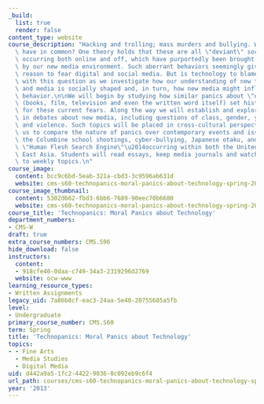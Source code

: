 ```yaml
---
_build:
  list: true
  render: false
content_type: website
course_description: "Hacking and trolling; mass murders and bullying. What do these\
  \ have in common? One theory holds that these are all \"deviant\" social behaviors,\
  \ occurring both online and off, which have purportedly been brought about or exacerbated\
  \ by our new media environment. Such aberrant behaviors seemingly give us ample\
  \ reason to fear digital and social media. But is technology to blame? We will grapple\
  \ with this question as we investigate how our understanding of new technologies\
  \ and media is socially shaped and, in turn, how new media might influence our social\
  \ behavior.\n\nWe will begin by studying how similar panics about \"old\" media\
  \ (books, film, television and even the written word itself) set historical precedents\
  \ for these current fears. Along the way we will establish and explore issues embedded\
  \ in debates about new media, including questions of class, gender, youth, sex,\
  \ and violence. Such topics will be placed in cross-cultural perspective, allowing\
  \ us to compare the nature of panics over contemporary events and issues\u2014e.g.\
  \ the Columbine school shootings, cyber-bullying, Japanese otaku, and the Chinese\
  \ \"Human Flesh Search Engine\"\u2014occurring within both the United States and\
  \ East Asia. Students will read essays, keep media journals and watch films pertaining\
  \ to weekly topics.\n"
course_image:
  content: bcc9c6bd-5eab-321a-cbd3-3c9596ab631d
  website: cms-s60-technopanics-moral-panics-about-technology-spring-2013
course_image_thumbnail:
  content: 5302d662-fbd3-6bb6-7689-90eec70b6680
  website: cms-s60-technopanics-moral-panics-about-technology-spring-2013
course_title: 'Technopanics: Moral Panics about Technology'
department_numbers:
- CMS-W
draft: true
extra_course_numbers: CMS.S96
hide_download: false
instructors:
  content:
  - 918cfe40-0daa-c749-34a3-2319296d2769
  website: ocw-www
learning_resource_types:
- Written Assignments
legacy_uid: 7a86b8cf-eac3-24aa-5e40-20755685a5fb
level:
- Undergraduate
primary_course_number: CMS.S60
term: Spring
title: 'Technopanics: Moral Panics about Technology'
topics:
- - Fine Arts
  - Media Studies
  - Digital Media
uid: d442a9a5-1fc2-4422-9036-0c092eb9c6f4
url_path: courses/cms-s60-technopanics-moral-panics-about-technology-spring-2013
year: '2013'
---
```

